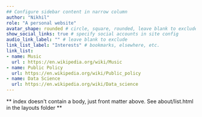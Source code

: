 ```yaml
---
## Configure sidebar content in narrow column
author: "Nikhil"
role: "A personal website"
avatar_shape: rounded # circle, square, rounded, leave blank to exclude
show_social_links: true # specify social accounts in site config
audio_link_label: "" # leave blank to exclude
link_list_label: "Interests" # bookmarks, elsewhere, etc.
link_list:
- name: Music
  url : https://en.wikipedia.org/wiki/Music
- name: Public Policy
  url: https://en.wikipedia.org/wiki/Public_policy
- name: Data Science
  url: https://en.wikipedia.org/wiki/Data_science
---
```


** index doesn't contain a body, just front matter above.
See about/list.html in the layouts folder **